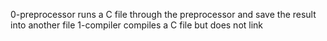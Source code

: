  
0-preprocessor runs a C file through the preprocessor and save the result into another file
1-compiler compiles a C file but does not link
